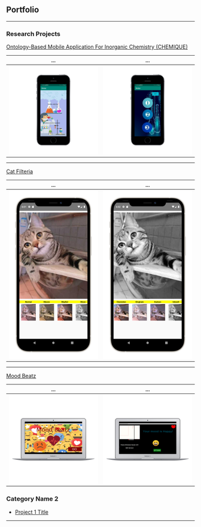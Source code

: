 ## Portfolio

---

### Research Projects

[Ontology-Based Mobile Application For Inorganic Chemistry (CHEMIQUE)](https://github.com/yazyazz/ChemiqueCOM3D/)
  

...                         |  ...
:-------------------------:|:-------------------------:
![](images/ch1.png)  |  ![](images/ch5.png)


---
[Cat Filteria](https://github.com/yazyazz/Cat-Filteria/)
  

...                         |  ...
:-------------------------:|:-------------------------:
![](images/filter1Potrait.png)  |  ![](images/filter2Potrait.png)


---
[Mood Beatz](https://github.com/yazyazz/Mood_Beatz/)
  

...                         |  ...
:-------------------------:|:-------------------------:
![](images/a1.png)              |  ![](images/a3.png)

### Category Name 2

- [Project 1 Title](http://example.com/)
---





